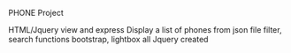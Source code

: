 PHONE Project

HTML/Jquery view and express
Display a list of phones from json file
filter, search functions
bootstrap, lightbox
all Jquery created